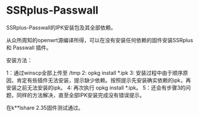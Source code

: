 # SSRplus-Passwall

SSRplus-Passwall的IPK安装包及其全部依赖。

从众所周知的openwrt源编译所得，可以在没有安装任何依赖的固件安装SSRplus 和 Passwall 插件。

安装方法：

1：通过winscp全部上传至 /tmp
2: opkg install *.ipk
3: 安装过程中由于顺序原因，肯定有些插件无法安装，提示缺少依赖。按照提示先安装确实依赖的ipk，再安装之前无法安装的ipk。
4: 再次执行 opkg install *.ipk。
5：还会有步骤3的问题，同样的方法解决，直至全部IPK安装完成没有错误提示。

在k**lshare 2.35固件测试通过。

